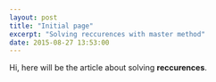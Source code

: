 ```yaml
---
layout: post
title: "Initial page"
excerpt: "Solving reccurences with master method"
date: 2015-08-27 13:53:00
---
```


Hi, here will be the article about solving **reccurences**.

